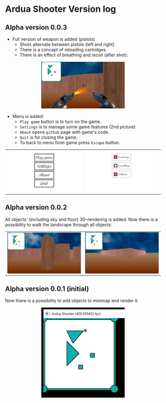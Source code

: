 # Ardua Shooter Version log

## Alpha version 0.0.3
* Full version of weapon is added (pistols)
    * Shots alternate between pistols (left and right).
    * There is a concept of reloading cartridges.
    * There is an effect of breathing and recoil (after shot).

<center>
    <img src="README data//v_0.0.3_1.png" alt="pistols" width="270"/>
</center>

* Menu is added:
    * `Play game` button is to turn on the game.
    * `Settings` is to manage some game features (2nd picture)
    * `About` opens `github` page with game's code.
    * `Quit` is for closing the game.
    * To back to menu from game press `Escape` button.
<table>
    <tr>
        <td> <img src="README data//v_0.0.3_2.png" alt="menu" width="450"/> </td>
        <td> <img src="README data//v_0.0.3_3.png" alt="settings" width="450"/> </td>
    </tr>
</table>

## Alpha version 0.0.2

All objects' (including sky and floor) 3D-rendering is added. Now there is a possibility to walk the landscape through all objects:

<table>
    <tr>
        <td> <img src="README data//v_0.0.2_1.png" alt="map rendering 1" width="450"/> </td>
        <td> <img src="README data//v_0.0.2_2.png" alt="map rendering 2" width="450"/> </td>
    </tr>
</table>

## Alpha version 0.0.1 (initial)

Now there is a possibility to add objects to minimap and render it.
<center>
    <img src="README data//v_0.0.1_1.png" alt="minimap" width="270"/>
</center>
